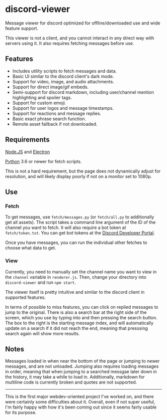 # discord-viewer

Message viewer for discord optimized for offline/downloaded use and wide feature support.

This viewer is not a client, and you cannot interact in any direct way with servers using it. It also requires fetching messages before use.

## Features
* Includes utility scripts to fetch messages and data.
* Basic UI similar to the discord client's dark mode.
* Support for video, image, and audio attachments.
* Support for direct image/gif embeds.
* Semi-support for discord markdown, including user/channel mention highlighting and spoiler tags.
* Support for custom emoji.
* Support for user logos and message timestamps.
* Support for reactions and message replies.
* Basic exact phrase search function.
* Remote asset fallback if not downloaded.

## Requirements
[Node.JS](https://nodejs.org/en/) and [Electron](https://www.electronjs.org/)

[Python](https://python.org/) 3.6 or newer for fetch scripts.

This is not a hard requirement, but the page does not dynamically adjust for resolution, and will likely display poorly if not on a monitor set to 1080p.

## Use
### Fetch
To get messages, use `fetch/messages.py` (or `fetch/all.py` to additionally get all assets). The script takes a command line argument of the ID of the channel you want to fetch. It will also require a bot token at `fetch/token.txt`. You can get bot tokens at the [Discord Developer Portal](https://discord.com/developers/applications).

Once you have messages, you can run the individual other fetches to choose what data to get.

### View
Currently, you need to manually set the channel name you want to view in the `channel` variable in `renderer.js`. Then, change your directory into `discord-viewer` and run `npm start`.

The viewer itself is pretty intuitive and similar to the discord client in supported features. 

In terms of possible to miss features, you can click on replied messages to jump to the original. There is also a search bar at the right side of the screen, which you use by typing into and then pressing the search button. The box to the right is the starting message index, and will automatically update on a search if it did not reach the end, meaning that presssing search again will show more results.

## Notes
Messages loaded in when near the bottom of the page or jumping to newer messages, and are not unloaded. Jumping also requires loading messages in order, meaning that when jumping to a searched messgae later down in the history, it may take a while to load in. Additionally, markdown for multiline code is currently broken and quotes are not supported. 

---

This is the first major webdev-oriented project I've worked on, and there were certainly some difficulties about it. Overall, even if not super useful, I'm fairly happy with how it's been coming out since it seems fairly usable for its purpose.
